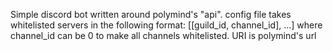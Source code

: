 Simple discord bot written around polymind's "api". 
config file takes whitelisted servers in the following format: [[guild_id, channel_id], ...] where channel_id can be 0 to make all channels whitelisted. 
URI is polymind's url